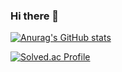 ### Hi there 👋
[![Anurag's GitHub stats](https://github-readme-stats.vercel.app/api?username=kimmoonwoong&show_icons=true&theme=radical)](https://github.com/anuraghazra/github-readme-stats)


[![Solved.ac Profile](http://mazassumnida.wtf/api/v2/generate_badge?boj=ansdnd1500)](https://solved.ac/ansdnd1500/)
<!--
**kimmoonwoong/kimmoonwoong** is a ✨ _special_ ✨ repository because its `README.md` (this file) appears on your GitHub profile.

Here are some ideas to get you started:

- 🔭 I’m currently working on gg
- 🌱 I’m currently learning ...
- 👯 I’m looking to collaborate on ...
- 🤔 I’m looking for help with ...
- 💬 Ask me about ...
- 📫 How to reach me: ...
- 😄 Pronouns: ...
- ⚡ Fun fact: ...
-->
